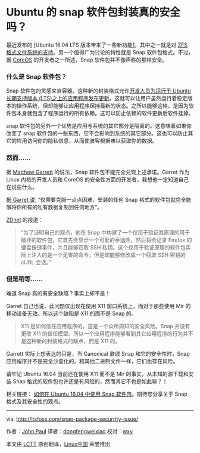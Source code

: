 Ubuntu 的 snap 软件包封装真的安全吗？
==========================================

最近发布的 [Ubuntu 16.04 LTS 版本带来了一些新功能[1]，其中之一就是对 [ZFS 格式文件系统的支持][2]。另一个值得广为讨论的特性就是 Snap 软件包格式。不过，据 [CoreOS][3] 的开发者之一所述，Snap 软件包并不像声称的那样安全。

### 什么是 Snap 软件包？

Snap 软件包的灵感来自容器。这种新的封装格式允许[开发人员为运行于 Ubuntu 长期支持版本 (LTS)之上的应用程序发布更新][4]。这就可以让用户虽然运行着稳定版本的操作系统，但却能够让应用程序保持最新的状态。之所以能够这样，是因为软件包本身就包含了程序运行的所有依赖。这可以防止依赖的软件更新后软件挂掉。

snap 软件包的另外一个优势是应用与系统的其它部分是隔离的。这意味着如果你改变了 snap 软件包的一些东西，它不会影响到系统的其它部分。这也可以防止其它的应用访问你的隐私信息，从而使骇客根据难以获取你的数据。

### 然而……

据 [Matthew Garrett][5] 的说法，Snap 软件包不能完全兑现上述承诺。Garret 作为 Linux 内核的开发人员和 CoreOS 的安全性方面的开发者，我想他一定知道自己在说些什么。

[据 Garret 说][6], “仅需要克服一点点困难，安装的任何 Snap 格式的软件包就完全能够将你所有的私有数据复制到任何地方”。

[ZDnet][7] 的报道：

> “为了证明自己的观点，他在 Snap 中构建了一个仅用于验证其原理的用于破坏的软件包，它首先会显示一个可爱的泰迪熊，然后将会记录 Firefox 的键盘按键事件，并且能够窃取 SSH 私钥。这个仅用于验证原理的软件包实际上注入的是一个无害的命令，但是却能够修改成一个窃取 SSH 密钥的 cURL 会话。”

### 但是稍等……

难道 Snap 真的有安全缺陷？事实上却不是！

Garret 自己也说，此问题仅出现在使用 X11 窗口系统上，而对于那些使用 Mir 的移动设备无效。所以这个缺陷是 X11 的而不是 Snap 的。

> X11 是如何信任应用程序的，这是一个众所周知的安全风险。Snap 并没有更改 X11 的信任模型。所以一个应用程序能够看到其它应用程序的行为并不是这种新的封装格式的缺点，而是 X11 的。

Garrett 实际上想表达的只是，当 Canonical 歌颂 Snap 和它的安全性时，Snap 应用程序并不是完全沙盒化的。和其他二进制文件一样，它们也存在风险。

请牢记 Ubuntu 16.04 当前还在使用 X11 而不是 Mir 的事实，从未知的源下载和安装 Snap 格式的软件包也许还是有风险的，然而其它不也是如此嘛？！

相关链接： [如何在 Ubuntu 16.04 中使用 Snap 软件包][8]。期待您分享关于 Snap 格式及其安全性的观点。

----------
via: http://itsfoss.com/snap-package-securrity-issue/

作者：[John Paul][a]
译者：[dongfengweixiao](https://github.com/dongfengweixiao)
校对：[wxy](https://github.com/wxy)

本文由 [LCTT](https://github.com/LCTT/TranslateProject) 原创翻译，[Linux中国](https://linux.cn/) 荣誉推出

[a]: http://itsfoss.com/author/john/
[1]: http://itsfoss.com/features-ubuntu-1604/
[2]: http://itsfoss.com/oracle-canonical-lawsuit/
[3]: https://en.wikipedia.org/wiki/CoreOS
[4]: https://insights.ubuntu.com/2016/04/13/snaps-for-classic-ubuntu/
[5]: https://mjg59.dreamwidth.org/l
[6]: https://mjg59.dreamwidth.org/42320.html
[7]: http://www.zdnet.com/article/linux-expert-matthew-garrett-ubuntu-16-04s-new-snap-format-is-a-security-risk/
[8]: http://itsfoss.com/use-snap-packages-ubuntu-16-04/
